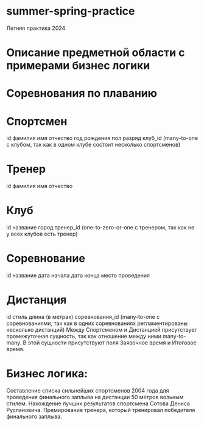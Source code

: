 # summer-spring-practice
Летняя практика 2024
# Описание предметной области с примерами бизнес логики
# Соревнования по плаванию
# Спортсмен
id
фамилия
имя
отчество
год рождения
пол
разряд
клуб_id (many-to-one с клубом, так как в одном клубе состоит несколько спортсменов)
# Тренер 
id
фамилия
имя
отчество
# Клуб
id
название
город
тренер_id (one-to-zero-or-one с тренером, так как не у всех клубов есть тренер)
# Соревнование
id
название
дата начала
дата конца
место проведения
# Дистанция
id
стиль
длина (в метрах)
соревнования_id (many-to-one с соревнованиями, так как в одних соревнованиях регламентированы несколько дистанций)
Между Спортсменом и Дистанцией присутствует промежуточная сущность, так как отношение между ними many-to-many. В этой сущности присутствуют поля Заявочное время и Итоговое время.
# Бизнес логика:
Составление списка сильнейших спортсменов 2004 года для проведения финального заплыва на дистанции 50 метров вольным стилем.
Нахождение лучших результатов спортсмена Сотова Дениса Руслановича.
Премирование тренера, который тренировал победителя финального заплыва.

